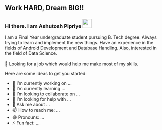 ## Work HARD, Dream BIG!!

### Hi there. I am Ashutosh Pipriye  <img src="https://github.com/ashutoshpipriye/ashutoshpipriye/Hi.gif" width="29px">

I am a Final Year undergraduate student pursuing B. Tech degree. Always trying to learn and implement the new things. Have an experience in the fields of Android Development and Database Handling. Also, interested in the field of Data Science. <br /><br />
🤔 Looking for a job which would help me make most of my skills.

Here are some ideas to get you started:

- 🔭 I’m currently working on ...
- 🌱 I’m currently learning ...
- 👯 I’m looking to collaborate on ...
- 🤔 I’m looking for help with ...
- 💬 Ask me about ...
- 📫 How to reach me: ...
- 😄 Pronouns: ...
- ⚡ Fun fact: ...

